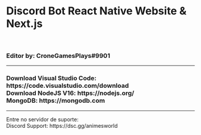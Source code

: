 # Discord Bot React Native Website & Next.js
<br>
<h3>Editor by: CroneGamesPlays#9901</h3>
<hr>
<h3>
Download Visual Studio Code: https://code.visualstudio.com/download<br>
Download NodeJS V16: https://nodejs.org/<br>
MongoDB: https://mongodb.com<br>
</h3>


<hr>
Entre no servidor de suporte:<br>
Discord Support: https://dsc.gg/animesworld